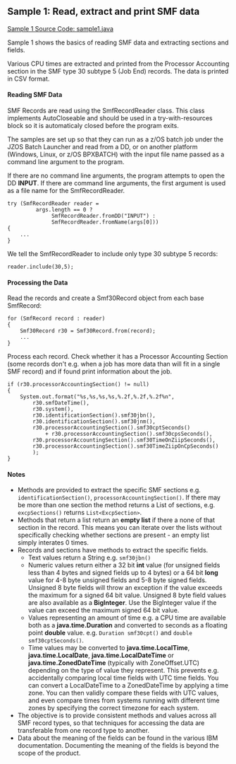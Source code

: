 ## Sample 1: Read, extract and print SMF data

[Sample 1 Source Code: sample1.java](./src/sample1.java)

Sample 1 shows the basics of reading SMF data and extracting sections and fields.

Various CPU times are extracted and printed from the Processor Accounting section in the SMF type 30
subtype 5 (Job End) records. The data is printed in CSV format.

#### Reading SMF Data

SMF Records are read using the SmfRecordReader class. This class implements AutoCloseable and should be
used in a try-with-resources block so it is automaticaly closed before the program exits.

The samples are set up so that they can run as a z/OS batch job under the JZOS Batch Launcher and read
from a DD, or on another platform (Windows, Linux, or z/OS BPXBATCH) with the input file name passed
as a command line argument to the program.

If there are no command line arguments, the program attempts to open the DD **INPUT**. If there are command
line arguments, the first argument is used as a file name for the SmfRecordReader.  
   

```
try (SmfRecordReader reader = 
         args.length == 0 ?
              SmfRecordReader.fromDD("INPUT") :
              SmfRecordReader.fromName(args[0])) 
{
    ...                                                                          
}
```

We tell the SmfRecordReader to include only type 30 subtype 5 records: 

```
reader.include(30,5);
```

#### Processing the Data

Read the records and create a Smf30Record object from each base SmfRecord:

```
for (SmfRecord record : reader)
{
    Smf30Record r30 = Smf30Record.from(record);
    ...
} 

```

Process each record. Check whether it has a Processor Accounting Section (some records don't e.g. when
a job has more data than will fit in a single SMF record) and if found print information about the job.   

```
if (r30.processorAccountingSection() != null)
{
    System.out.format("%s,%s,%s,%s,%.2f,%.2f,%.2f%n",                                  
        r30.smfDateTime(), 
        r30.system(),
        r30.identificationSection().smf30jbn(),
        r30.identificationSection().smf30jnm(),
        r30.processorAccountingSection().smf30cptSeconds()
            + r30.processorAccountingSection().smf30cpsSeconds(),
        r30.processorAccountingSection().smf30TimeOnZiipSeconds(),
        r30.processorAccountingSection().smf30TimeZiipOnCpSeconds()
        );
}
```

#### Notes

- Methods are provided to extract the specific SMF sections e.g. `identificationSection()`,
`processorAccountingSection()`. If there may be more than one section the method returns a List of
sections, e.g. `excpSections()` returns `List<ExcpSection>`. 
- Methods that return a list return an **empty list** if there a none of that section in the record.
This means you can iterate over the lists without specifically checking whether sections are present - an
empty list simply interates 0 times.
- Records and sections have methods to extract the specific fields.
  - Text values return a String e.g. `smf30jbn()`
  - Numeric values return either a 32 bit **int** value (for unsigned fields less than 4 bytes and signed
  fields up to 4 bytes) or a 64 bit **long** value for 4-8 byte unsigned fields and 5-8 byte signed fields.
  Unsigned 8 byte fields will throw an exception if the value exceeds the maximum for a signed 64 bit value.
  Unsigned 8 byte field values are also available as a **BigInteger**. Use the BigInteger value if the value
  can exceed the maximum signed 64 bit value. 
  - Values representing an amount of time e.g. a CPU time are available both as a **java.time.Duration** and
  converted to seconds as a floating point **double** value. e.g. `Duration smf30cpt()` and `double smf30cptSeconds()`.
  - Time values may be converted to **java.time.LocalTime**, **java.time.LocalDate**, **java.time.LocalDateTime**
  or **java.time.ZonedDateTime** (typically with ZoneOffset.UTC) depending on the type of value they represent.
  This prevents e.g. accidentally comparing local time fields with UTC time fields.
  You can convert a LocalDateTime to a ZonedDateTime by applying a time zone. You can then validly compare these 
  fields with UTC values, and even compare times from systems running with different time zones by specifying
  the correct timezone for each system. 
- The objective is to provide consistent methods and values across all SMF record types, so that techniques
  for accessing the data are transferable from one record type to another.
- Data about the meaning of the fields can be found in the various IBM documentation. Documenting the meaning
  of the fields is beyond the scope of the product.